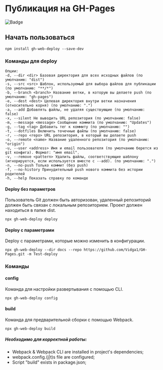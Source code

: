 # Публикация на GH-Pages

<p>
<img alt="Badge" src="https://github.com/Vidga1/GH-Pages/actions/workflows/sanity-check.yml/badge.svg" />
</p>

## Начать пользоваться

```shell
npm install gh-web-deploy --save-dev
```

### Команды для deploy

```
Опции:
-d, --dir <dir> Базовая директория для всех исходных файлов (по умолчанию: "dist")
-s, --src <src> Шаблон, используемый для выбора файлов для публикации (по умолчанию: "**/*")
-b, --branch <branch> Название ветки, в которую вы делаете push (по умолчанию: "gh-pages")
-e, --dest <dest> Целевая директория внутри ветки назначения (относительно корня) (по умолчанию: ".")
-a, --add Добавлять файлы, не удаляя существующие (по умолчанию: false)
-x, --silent Не выводить URL репозитория (по умолчанию: false)
-m, --message <message> Сообщение коммита (по умолчанию: "Updates")
-g, --tag <tag> Добавить тег к коммиту (по умолчанию: "")
-t, --dotfiles Включить точечные файлы (по умолчанию: false)
-r, --repo <repo> URL репозитория, в который вы делаете push
-o, --remote <name> Название удаленного репозитория (по умолчанию: "origin")
-u, --user <address> Имя и email пользователя (по умолчанию берется из git конфига). Формат: "имя email".
-v, --remove <pattern> Удалить файлы, соответствующие шаблону (игнорируется, если используется вместе с --add). (по умолчанию: ".")
-n, --no-push Только коммит (без push)
-f, --no-history Принудительный push нового коммита без истории родителей
-h, --help Показать справку по команде
```

#### Deploy без параметров

Пользователь Git должен быть авторизован, удаленный репозиторий должен быть связан с локальным репозиторием. Проект должен находиться в папке dist.

```properties
npx gh-web-deploy deploy
```

#### Deploy с параметрами

Deploy с параметрами, которые можно изменить в конфигурации.

```properties
npx gh-web-deploy --dir docs --repo https://github.com/Vidga1/GH-Pages.git -m Test-deploy
```

### Команды

#### config

Команда для настройки развертывания с помощью CLI.

```properties
npx gh-web-deploy config
```

#### build

Команда для предварительной сборки с помощью Webpack.

```properties
npx gh-web-deploy build
```

##### Необходимо для корректной работы:

- Webpack & Webpack CLI are installed in project's dependencies;
- webpack.config.(j|t)s file are configured;
- Script "build" exists in package.json;
